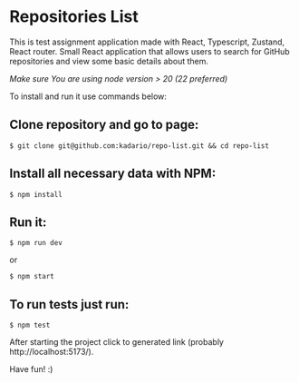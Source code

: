 # Repositories List

This is test assignment application made with React, Typescript, Zustand, React router.
Small React application that allows users to search for GitHub repositories and view some basic details about them.

_Make sure You are using node version > 20 (22 preferred)_



To install and run it use commands below:

## Clone repository and go to page:

```
$ git clone git@github.com:kadario/repo-list.git && cd repo-list
```

## Install all necessary data with NPM:
```
$ npm install
```

## Run it:

```
$ npm run dev
```
or 

```
$ npm start
```

## To run tests just run:

```
$ npm test
```
After starting the project click to generated link (probably http://localhost:5173/).

Have fun! :)